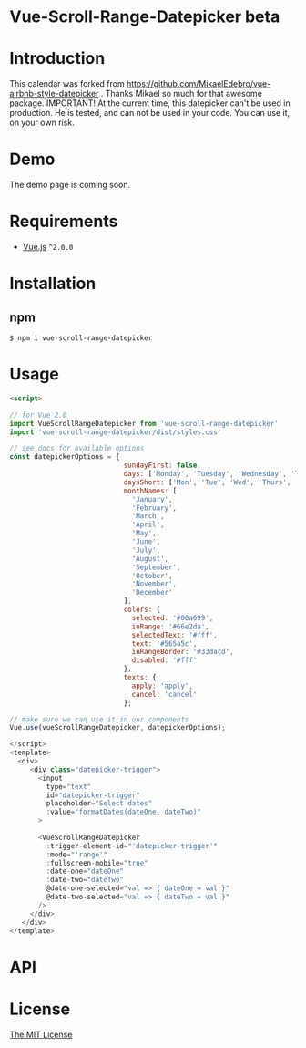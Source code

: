 # Vue-Scroll-Range-Datepicker beta

# Introduction

This calendar was forked from https://github.com/MikaelEdebro/vue-airbnb-style-datepicker . Thanks Mikael so much for that awesome package. 
IMPORTANT! At the current time, this datepicker can't be used in production. He is tested, and can not be used in your code. You can use it, on your own risk.

# Demo

The demo page is coming soon.

# Requirements

- [Vue.js](https://github.com/yyx990803/vue) `^2.0.0`

# Installation

## npm

```shell
$ npm i vue-scroll-range-datepicker
```

# Usage

```html
<script>

// for Vue 2.0
import VueScrollRangeDatepicker from 'vue-scroll-range-datepicker'
import 'vue-scroll-range-datepicker/dist/styles.css'

// see docs for available options
const datepickerOptions = {
                            sundayFirst: false,
                            days: ['Monday', 'Tuesday', 'Wednesday', 'Thursday', 'Friday', 'Saturday', 'Sunday'],
                            daysShort: ['Mon', 'Tue', 'Wed', 'Thurs', 'Fri', 'Sat', 'Sun'],
                            monthNames: [
                              'January',
                              'February',
                              'March',
                              'April',
                              'May',
                              'June',
                              'July',
                              'August',
                              'September',
                              'October',
                              'November',
                              'December'
                            ],
                            colors: {
                              selected: '#00a699',
                              inRange: '#66e2da',
                              selectedText: '#fff',
                              text: '#565a5c',
                              inRangeBorder: '#33dacd',
                              disabled: '#fff'
                            },
                            texts: {
                              apply: 'apply',
                              cancel: 'cancel'
                            };

// make sure we can use it in our components
Vue.use(vueScrollRangeDatepicker, datepickerOptions);

</script>
<template>
  <div>
     <div class="datepicker-trigger">
       <input
         type="text"
         id="datepicker-trigger"
         placeholder="Select dates"
         :value="formatDates(dateOne, dateTwo)"
       >
 
       <VueScrollRangeDatepicker
         :trigger-element-id="'datepicker-trigger'"
         :mode="'range'"
         :fullscreen-mobile="true"
         :date-one="dateOne"
         :date-two="dateTwo"
         @date-one-selected="val => { dateOne = val }"
         @date-two-selected="val => { dateTwo = val }"
       />
     </div>
   </div>
</template>
```

# API

# License

[The MIT License](http://opensource.org/licenses/MIT)

